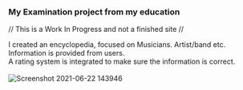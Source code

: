 ### My Examination project from my education
// This is a Work In Progress and not a finished site //

I created an encyclopedia, focused on Musicians. Artist/band etc.
Information is provided from users. <br />A rating system is integrated to make sure the information is correct.
<br />
<br />
![Screenshot 2021-06-22 143946](https://user-images.githubusercontent.com/56830629/122929652-7acabb00-d36b-11eb-9247-08d2cae562c8.png)
